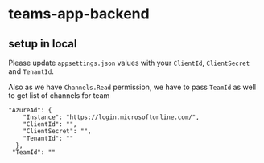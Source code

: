 # teams-app-backend


## setup in local
Please update `appsettings.json` values with your `ClientId`, `ClientSecret` and `TenantId`.

Also as we have `Channels.Read` permission, we have to pass `TeamId` as well to get list of channels for team

```
"AzureAd": {
    "Instance": "https://login.microsoftonline.com/",
    "ClientId": "",
    "ClientSecret": "",
    "TenantId": ""
  },
 "TeamId": ""
```
